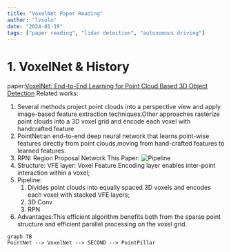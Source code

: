 ```yaml
---
title: "VoxelNet Paper Reading"
author: "lvsolo"
date: "2024-01-19"
tags: ["paper reading", "lidar detection", "autonomous driving"]
---
```

# 1. VoxelNet & History
paper:[VoxelNet: End-to-End Learning for Point Cloud Based 3D Object Detection](https://readpaper.com/pdf-annotate/note?pdfId=4498426657903370241&noteId=1957556811986596096)
Related works:
1. Several methods project point clouds into a perspective view and apply image-based feature extraction techniques.Other approaches rasterize point clouds into a 3D voxel grid and encode each voxel with handcrafted feature
2. PointNet:an end-to-end deep neural network that learns point-wise features directly from point clouds,moving from hand-crafted features to learned features.
3. RPN: Region Proposal Network
This Paper:
![Pipeline](/images/paper_reading/VoxelNet/2024-01-19_17-58.png)
1. Structure:
    VFE layer: Voxel Feature Encoding layer enables inter-point interaction within a voxel;
2. Pipeline:
    1. Divides point clouds into equally spaced 3D voxels and encodes each voxel with stacked VFE layers;
    2. 3D Conv
    3. RPN
3. Advantages:This efficient algorithm benefits both from the sparse point structure and efficient parallel processing on the voxel grid.

```mermaid
graph TB
PointNet --> VoxelNet --> SECOND --> PointPillar
```